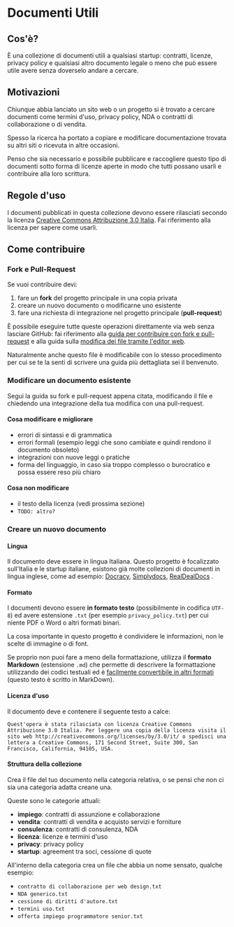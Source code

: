 # Documenti Utili

## Cos'è?

È una collezione di documenti utili a qualsiasi startup: contratti, licenze, privacy policy e qualsiasi altro documento legale o meno che può essere utile avere senza doverselo andare a cercare.

## Motivazioni

Chiunque abbia lanciato un sito web o un progetto si è trovato a cercare documenti come termini d'uso, privacy policy, NDA o contratti di collaborazione o di vendita.

Spesso la ricerca ha portato a copiare e modificare documentazione trovata su altri siti o ricevuta in altre occasioni.

Penso che sia necessario e possibile pubblicare e raccogliere questo tipo di documenti sotto forma di licenze aperte in modo che tutti possano usarli e contribuire alla loro scrittura.

## Regole d'uso

I documenti pubblicati in questa collezione devono essere rilasciati secondo la licenza [Creative Commons Attribuzione 3.0 Italia](http://creativecommons.org/licenses/by/3.0/it/). Fai riferimento alla licenza per sapere come usarli.

## Come contribuire

### Fork e Pull-Request

Se vuoi contribuire devi:

1. fare un **fork** del progetto principale in una copia privata
2. creare un nuovo documento o modificarne uno esistente 
3. fare una richiesta di integrazione nel progetto principale (**pull-request**)

È possibile eseguire tutte queste operazioni direttamente via web senza lasciare GitHub: fai riferimento alla [guida per contribuire con fork e pull-request](https://help.github.com/articles/fork-a-repo) e alla guida sulla [modifica dei file tramite l'editor web](https://github.com/blog/905-edit-like-an-ace).

Naturalmente anche questo file è modificabile con lo stesso procedimento per cui se te la senti di scrivere una guida più dettagliata sei il benvenuto.

### Modificare un documento esistente

Segui la guida su fork e pull-request appena citata, modificando il file e chiedendo una integrazione della tua modifica con una pull-request.

#### Cosa modificare e migliorare

* errori di sintassi e di grammatica
* errori formali (esempio leggi che sono cambiate e quindi rendono il documento obsoleto)
* integrazioni con nuove leggi o pratiche
* forma del linguaggio, in caso sia troppo complesso o burocratico e possa essere reso più chiaro

#### Cosa non modificare

* il testo della licenza (vedi prossima sezione)
* `TODO: altro?`

### Creare un nuovo documento

#### Lingua

Il documento deve essere in lingua Italiana. Questo progetto è focalizzato sull'Italia e le startup italiane, esistono già molte collezioni di documenti in lingua inglese, come ad esempio:  [Docracy](http://www.docracy.com/), [Simplydocs](http://simply-docs.co.uk), [RealDealDocs](http://www.realdealdocs.com/) .

#### Formato

I documenti devono essere **in formato testo** (possibilmente in codifica `UTF-8`) ed avere estensione `.txt` (per esempio `privacy_policy.txt`) per cui niente PDF o Word o altri formati binari.

La cosa importante in questo progetto è condividere le informazioni, non le scelte di immagine o di font.

Se proprio non puoi fare a meno della formattazione, utilizza il **formato Markdown** (estensione `.md`) che permette di descrivere la formattazione utilizzando dei codici testuali ed è [facilmente convertibile in altri formati](http://johnmacfarlane.net/pandoc/) (questo testo è scritto in MarkDown).

#### Licenza d'uso

Il documento deve e contenere il seguente testo a calce:

```
Quest'opera è stata rilasciata con licenza Creative Commons Attribuzione 3.0 Italia. Per leggere una copia della licenza visita il sito web http://creativecommons.org/licenses/by/3.0/it/ o spedisci una lettera a Creative Commons, 171 Second Street, Suite 300, San Francisco, California, 94105, USA.
```

#### Struttura della collezione

Crea il file del tuo documento nella categoria relativa, o se pensi che non ci sia una categoria adatta creane una.

Queste sono le categorie attuali:

* **impiego**: contratti di assunzione e collaborazione
* **vendita**: contratti di vendita e acquisto servizi e forniture
* **consulenza**: contratti di consulenza, NDA
* **licenza**: licenze e termini d'uso
* **privacy**: privacy policy
* **startup**: agreement tra soci, cessione di quote

All'interno della categoria crea un file che abbia un nome sensato, qualche esempio:

* `contratto di collaborazione per web design.txt`
* `NDA generico.txt`
* `cessione di diritti d'autore.txt`
* `termini uso.txt`
* `offerta impiego programmatore senior.txt`

